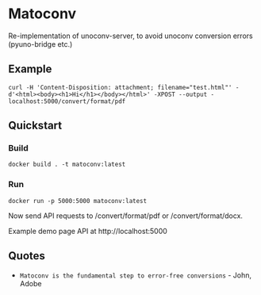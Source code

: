 

# Matoconv

Re-implementation of unoconv-server, to avoid unoconv conversion errors (pyuno-bridge etc.)


## Example

    curl -H 'Content-Disposition: attachment; filename="test.html"' -d'<html><body><h1>Hi</h1></body></html>' -XPOST --output - localhost:5000/convert/format/pdf


## Quickstart

### Build

    docker build . -t matoconv:latest


### Run

    docker run -p 5000:5000 matoconv:latest

Now send API requests to /convert/format/pdf or /convert/format/docx.

Example demo page API at http://localhost:5000


## Quotes

* `Matoconv is the fundamental step to error-free conversions` - John, Adobe

